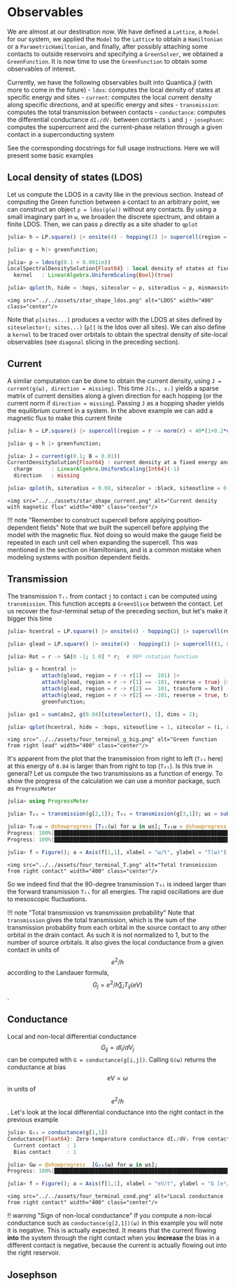 # Observables

We are almost at our destination now. We have defined a `Lattice`, a `Model` for our system, we applied the `Model` to the `Lattice` to obtain a `Hamiltonian` or a `ParametricHamiltonian`, and finally, after possibly attaching some contacts to outside reservoirs and specifying a `GreenSolver`, we obtained a `GreenFunction`. It is now time to use the `GreenFunction` to obtain some observables of interest.

Currently, we have the following observables built into Quantica.jl (with more to come in the future)
    - `ldos`: computes the local density of states at specific energy and sites
    - `current`: computes the local current density along specific directions, and at specific energy and sites
    - `transmission`: computes the total transmission between contacts
    - `conductance`: computes the differential conductance `dIᵢ/dVⱼ` between contacts `i` and `j`
    - `josephson`: computes the supercurrent and the current-phase relation through a given contact in a superconducting system

See the corresponding docstrings for full usage instructions. Here we will present some basic examples

## Local density of states (LDOS)

Let us compute the LDOS in a cavity like in the previous section. Instead of computing the Green function between a contact to an arbitrary point, we can construct an object `ρ = ldos(g(ω))` without any contacts. By using a small imaginary part in `ω`, we broaden the discrete spectrum, and obtain a finite LDOS. Then, we can pass `ρ` directly as a site shader to `qplot`
```julia
julia> h = LP.square() |> onsite(4) - hopping(1) |> supercell(region = r -> norm(r) < 40*(1+0.2*cos(5*atan(r[2],r[1]))));

julia> g = h|> greenfunction;

julia> ρ = ldos(g(0.1 + 0.001im))
LocalSpectralDensitySolution{Float64} : local density of states at fixed energy and arbitrary location
  kernel   : LinearAlgebra.UniformScaling{Bool}(true)

julia> qplot(h, hide = :hops, sitecolor = ρ, siteradius = ρ, minmaxsiteradius = (0, 2), sitecolormap = :balance)
```
```@raw html
<img src="../../assets/star_shape_ldos.png" alt="LDOS" width="400" class="center"/>
```

Note that `ρ[sites...]` produces a vector with the LDOS at sites defined by `siteselector(; sites...)` (`ρ[]` is the ldos over all sites). We can also define a `kernel` to be traced over orbitals to obtain the spectral density of site-local observables (see `diagonal` slicing in the preceding section).

## Current

A similar computation can be done to obtain the current density, using `J = current(g(ω), direction = missing)`. This time `J[sᵢ, sⱼ]` yields a sparse matrix of current densities along a given direction for each hopping (or the current norm if `direction = missing`). Passing `J` as a hopping shader yields the equilibrium current in a system. In the above example we can add a magnetic flux to make this current finite
```julia
julia> h = LP.square() |> supercell(region = r -> norm(r) < 40*(1+0.2*cos(5*atan(r[2],r[1])))) |> onsite(4) - @hopping((r, dr; B = 0.1) -> cis(B * dr[1] * r[2]));

julia> g = h |> greenfunction;

julia> J = current(g(0.1; B = 0.01))
CurrentDensitySolution{Float64} : current density at a fixed energy and arbitrary location
  charge      : LinearAlgebra.UniformScaling{Int64}(-1)
  direction   : missing

julia> qplot(h, siteradius = 0.08, sitecolor = :black, siteoutline = 0, hopradius = J, hopcolor = J, minmaxhopradius = (0, 2), hopcolormap = :balance, hopdarken = 0)
```
```@raw html
<img src="../../assets/star_shape_current.png" alt="Current density with magnetic flux" width="400" class="center"/>
```

!!! note "Remember to construct supercell before applying position-dependent fields"
    Note that we built the supercell before applying the model with the magnetic flux. Not doing so would make the gauge field be repeated in each unit cell when expanding the supercell. This was mentioned in the section on Hamiltonians, and is a common mistake when modeling systems with position dependent fields.

## Transmission

The transmission `Tᵢⱼ` from contact `j` to contact `i` can be computed using `transmission`. This function accepts a `GreenSlice` between the contact. Let us recover the four-terminal setup of the preceding section, but let's make it bigger this time
```julia
julia> hcentral = LP.square() |> onsite(4) - hopping(1) |> supercell(region = RP.circle(100) | RP.rectangle((202, 50)) | RP.rectangle((50, 202)))

julia> glead = LP.square() |> onsite(4) - hopping(1) |> supercell((1, 0), region = r -> abs(r[2]) <= 50/2) |> greenfunction(GS.Schur(boundary = 0));

julia> Rot = r -> SA[0 -1; 1 0] * r;  # 90º rotation function

julia> g = hcentral |>
           attach(glead, region = r -> r[1] ==  101) |>
           attach(glead, region = r -> r[1] == -101, reverse = true) |>
           attach(glead, region = r -> r[2] ==  101, transform = Rot) |>
           attach(glead, region = r -> r[2] == -101, reverse = true, transform = Rot) |>
           greenfunction;

julia> gx1 = sum(abs2, g(0.04)[siteselector(), 1], dims = 2);

julia> qplot(hcentral, hide = :hops, siteoutline = 1, sitecolor = (i, r) -> gx1[i], siteradius = (i, r) -> gx1[i], minmaxsiteradius = (0, 2), sitecolormap = :balance)
```
```@raw html
<img src="../../assets/four_terminal_g_big.png" alt="Green function from right lead" width="400" class="center"/>
```

It's apparent from the plot that the transmission from right to left (`T₂₁` here) at this energy of `0.04` is larger than from right to top (`T₃₁`). Is this true in general? Let us compute the two transmissions as a function of energy. To show the progress of the calculation we can use a monitor package, such as `ProgressMeter`
```julia
julia> using ProgressMeter

julia> T₂₁ = transmission(g[2,1]); T₃₁ = transmission(g[3,1]); ωs = subdiv(0, 8, 200);

julia> T₂₁ω = @showprogress [T₂₁(ω) for ω in ωs]; T₃₁ω = @showprogress [T₃₁(ω) for ω in ωs];
Progress: 100%|██████████████████████████████████████████████████████████████| Time: 0:01:02
Progress: 100%|██████████████████████████████████████████████████████████████| Time: 0:01:00

julia> f = Figure(); a = Axis(f[1,1], xlabel = "ω/t", ylabel = "T(ω)"); lines!(a, ωs, T₂₁ω, label = L"T_{2,1}"); lines!(a, ωs, T₃₁ω, label = L"T_{3,1}"); axislegend("Transmission", position = :lt); f
```
```@raw html
<img src="../../assets/four_terminal_T.png" alt="Total transmission from right contact" width="400" class="center"/>
```

So we indeed find that the 90-degree transmission `T₃₁` is indeed larger than the forward transmission `T₂₁` for all energies. The rapid oscillations are due to mesoscopic fluctuations.

!!! note "Total transmission vs transmission probability"
    Note that `transmission` gives the total transmission, which is the sum of the transmission probability from each orbital in the source contact to any other orbital in the drain contact. As such it is not normalized to 1, but to the number of source orbitals. It also gives the local conductance from a given contact in units of $$e^2/h$$ according to the Landauer formula, $$G_j = e^2/h \sum_i T_{ij}(eV)$$.

## Conductance

Local and non-local differential conductance $$G_{ij} = dI_i/dV_j$$ can be computed with `G = conductance(g[i,j])`. Calling `G(ω)` returns the conductance at bias $$eV = \omega$$ in units of $$e^2/h$$. Let's look at the local differential conductance into the right contact in the previous example
```julia
julia> G₁₁ = conductance(g[1,1])
Conductance{Float64}: Zero-temperature conductance dIᵢ/dVⱼ from contacts i,j, in units of e^2/h
  Current contact  : 1
  Bias contact     : 1

julia> Gω = @showprogress  [G₁₁(ω) for ω in ωs];
Progress: 100%|██████████████████████████████████████████████████████████████| Time: 0:01:01

julia> f = Figure(); a = Axis(f[1,1], xlabel = "eV/t", ylabel = "G [e²/h]"); lines!(a, ωs, Gω); f
```
```@raw html
<img src="../../assets/four_terminal_cond.png" alt="Local conductance from right contact" width="400" class="center"/>
```

!! warning "Sign of non-local conductance"
    If you compute a non-local conductance such as `conductance(g[2,1])(ω)` in this example you will note it is negative. This is actually expected. It means that the current flowing **into** the system through the right contact when you **increase** the bias in a different contact is negative, because the current is actually flowing out into the right reservoir.

## Josephson
